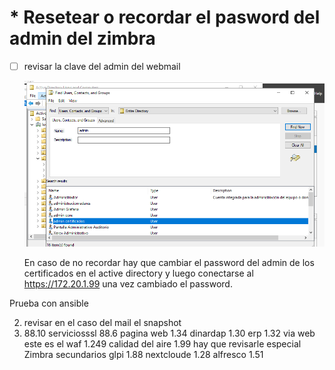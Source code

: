 # * Resetear o recordar el pasword del admin del zimbra

- [ ] revisar la clave del admin del webmail

  ![1737173321219](image/README2/1737173321219.png)

  En caso de no recordar hay que cambiar el password del admin de los certificados en el active directory y luego conectarse al https://172.20.1.99 una vez cambiado el password.

Prueba con ansible



2. revisar en el caso del mail el snapshot
3. 88.10   serviciosssl
   88.6    pagina web
   1.34   dinardap
   1.30   erp
   1.32   via web este es el waf
   1.249  calidad del aire
   1.99   hay que revisarle especial Zimbra
   secundarios
   glpi   1.88
   nextcloude  1.28
   alfresco 1.51
